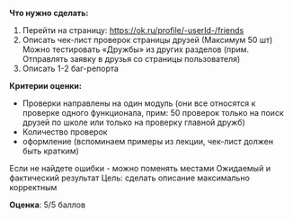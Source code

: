 **Что нужно сделать:**
1. Перейти на страницу: https://ok.ru/profile/-userId-/friends
2. Описать чек-лист проверок страницы друзей (Максимум 50 шт) Можно тестировать «Дружбы» из других разделов (прим. Отправлять заявку в друзья со страницы пользователя)
3. Описать 1-2 баг-репорта

**Критерии оценки:**
- Проверки направлены на один модуль
(они все относятся к проверке одного функционала, прим: 50 проверок только на поиск друзей по школе или только на проверку главной дружб)
- Количество проверок
- оформление
(вспоминаем примеры из лекции, чек-лист должен быть кратким)

Если не найдете ошибки - можно поменять местами Ожидаемый и фактический результат
Цель: сделать описание максимально корректным

**Оценка**: 5/5 баллов
